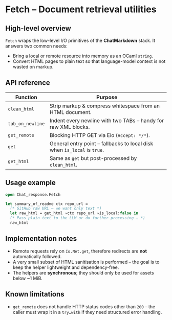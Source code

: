 Fetch – Document retrieval utilities
====================================

High-level overview
-------------------

`Fetch` wraps the low-level I/O primitives of the **ChatMarkdown** stack.
It answers two common needs:

* Bring a local or remote resource into memory as an OCaml `string`.
* Convert HTML pages to plain text so that language-model context is not
  wasted on markup.

API reference
-------------

| Function | Purpose |
|----------|---------|
| `clean_html` | Strip markup &amp; compress whitespace from an HTML document. |
| `tab_on_newline` | Indent every newline with two TABs – handy for raw XML blocks. |
| `get_remote` | Blocking HTTP GET via Eio (`Accept: */*`). |
| `get` | General entry point – fallbacks to local disk when `is_local` is `true`. |
| `get_html` | Same as `get` but post-processed by `clean_html`. |


Usage example
-------------

```ocaml
open Chat_response.Fetch

let summary_of_readme ctx repo_url =
  (* GitHub raw URL – we want only text *)
  let raw_html = get_html ~ctx repo_url ~is_local:false in
  (* Pass plain text to the LLM or do further processing … *)
  raw_html
```


Implementation notes
--------------------

* Remote requests rely on `Io.Net.get`, therefore redirects are **not**
  automatically followed.
* A very small subset of HTML sanitisation is performed – the goal is to
  keep the helper lightweight and dependency-free.
* The helpers are **synchronous**; they should only be used for assets
  below ~1 MiB.

Known limitations
-----------------

* `get_remote` does not handle HTTP status codes other than `200` – the
  caller must wrap it in a `try…with` if they need structured error
  handling.

